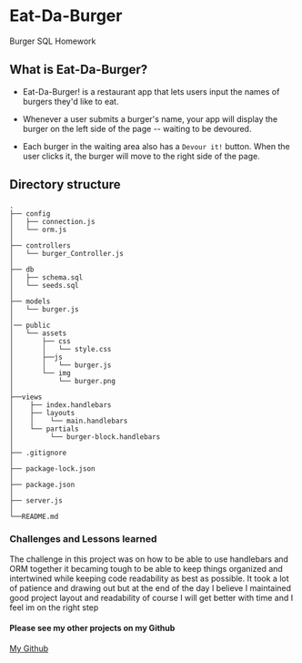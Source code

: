 # Eat-Da-Burger
Burger SQL Homework

## What is Eat-Da-Burger?

* Eat-Da-Burger! is a restaurant app that lets users input the names of burgers they'd like to eat.

* Whenever a user submits a burger's name, your app will display the burger on the left side of the page -- waiting to be devoured.

* Each burger in the waiting area also has a `Devour it!` button. When the user clicks it, the burger will move to the right side of the page.

## Directory structure
```
.
├── config
│   ├── connection.js
│   └── orm.js
│ 
├── controllers
│   └── burger_Controller.js
│
├── db
│   ├── schema.sql
│   └── seeds.sql
│
├── models
│   └── burger.js
│ 
│── public
│   └── assets
│       ├── css
│       │   └── style.css
│       ├──js
│       │   └── burger.js
│       └── img
│           └── burger.png
│
├──views
│    ├── index.handlebars
│    ├── layouts
│    │    └── main.handlebars
│    └── partials
│         └── burger-block.handlebars
│
├── .gitignore
│
├── package-lock.json
│
├── package.json   
│
├── server.js
│
└──README.md
```

### Challenges and Lessons learned

The challenge in this project was on how to be able to use handlebars and ORM together it becaming tough to be able to keep things organized and intertwined while keeping code readability as best as possible. It took a lot of patience and drawing out but at the end of the day I believe I  maintained good project layout and readability of course I will get better with time and I feel im on the right step

#### Please see my other projects on my Github

[My Github]('https://github.com/miamarine84')